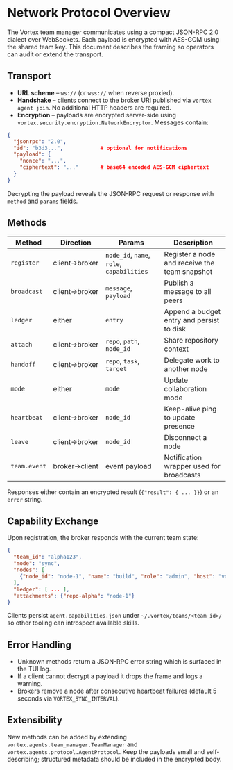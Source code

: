 # Network Protocol Overview

The Vortex team manager communicates using a compact JSON-RPC 2.0 dialect over
WebSockets. Each payload is encrypted with AES-GCM using the shared team key.
This document describes the framing so operators can audit or extend the
transport.

## Transport

- **URL scheme** – `ws://` (or `wss://` when reverse proxied).
- **Handshake** – clients connect to the broker URI published via `vortex agent
  join`. No additional HTTP headers are required.
- **Encryption** – payloads are encrypted server-side using
  `vortex.security.encryption.NetworkEncryptor`. Messages contain:

```json
{
  "jsonrpc": "2.0",
  "id": "b3d3...",            # optional for notifications
  "payload": {
    "nonce": "...",
    "ciphertext": "..."       # base64 encoded AES-GCM ciphertext
  }
}
```

Decrypting the payload reveals the JSON-RPC request or response with `method`
and `params` fields.

## Methods

| Method             | Direction | Params                                   | Description |
| ------------------ | --------- | ---------------------------------------- | ----------- |
| `register`         | client→broker | `node_id`, `name`, `role`, `capabilities` | Register a node and receive the team snapshot |
| `broadcast`        | client→broker | `message`, `payload`                     | Publish a message to all peers |
| `ledger`           | either    | `entry`                                  | Append a budget entry and persist to disk |
| `attach`           | client→broker | `repo`, `path`, `node_id`                | Share repository context |
| `handoff`          | client→broker | `repo`, `task`, `target`                 | Delegate work to another node |
| `mode`             | either    | `mode`                                   | Update collaboration mode |
| `heartbeat`        | client→broker | `node_id`                                | Keep-alive ping to update presence |
| `leave`            | client→broker | `node_id`                                | Disconnect a node |
| `team.event`       | broker→client | event payload                            | Notification wrapper used for broadcasts |

Responses either contain an encrypted result (`{"result": { ... }}`) or an
`error` string.

## Capability Exchange

Upon registration, the broker responds with the current team state:

```json
{
  "team_id": "alpha123",
  "mode": "sync",
  "nodes": [
    {"node_id": "node-1", "name": "build", "role": "admin", "host": "vortex"}
  ],
  "ledger": [ ... ],
  "attachments": {"repo-alpha": "node-1"}
}
```

Clients persist `agent.capabilities.json` under `~/.vortex/teams/<team_id>/` so
other tooling can introspect available skills.

## Error Handling

- Unknown methods return a JSON-RPC error string which is surfaced in the TUI log.
- If a client cannot decrypt a payload it drops the frame and logs a warning.
- Brokers remove a node after consecutive heartbeat failures (default 5 seconds
  via `VORTEX_SYNC_INTERVAL`).

## Extensibility

New methods can be added by extending `vortex.agents.team_manager.TeamManager`
and `vortex.agents.protocol.AgentProtocol`. Keep the payloads small and
self-describing; structured metadata should be included in the encrypted body.
